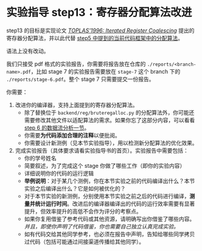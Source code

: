 # 实验指导 step13：寄存器分配算法改进

step13 的目标是实现论文 [*TOPLAS'1996: Iterated Register Coalescing*](https://dl.acm.org/doi/pdf/10.1145/229542.229546) 提出的寄存器分配算法，并以此代替 [step5 中提到的当前代码框架中的分配算法](../step5/example.html#简单的启发式寄存器分配算法)。

语法上没有改动。

我们只接受 pdf 格式的实验报告，你需要将报告放在仓库的 `./reports/<branch-name>.pdf`，比如 stage 7 的实验报告需要放在 `stage-7` 这个 branch 下的 `./reports/stage-6.pdf`。整个 stage 7 只需要提交一份报告。

你需要：

1. 改进你的编译器，支持上面提到的寄存器分配算法。
   * 除了替换位于 `backend/reg/bruteregalloc.py` 的分配算法外，你可能还需要修改其他文件以适配算法的需求。如果你忘了这部分内容，可以看看 [step 6 的数据流分析一节](../step6/dataflow.md)。
   * 你需要**为代码添加合理的注释**以便批阅。
   * 你需要设计新测例（见本节实验指导），用以检测新分配算法的优化效果。
2. 完成实验报告（具体要求请看实验指导书的首页）。实验报告中需要包括：
   * 你的学号姓名
   * 简要叙述，为了完成这个 stage 你做了哪些工作（即你的实验内容）
   * 详细说明你的代码的运行逻辑
   * **举例说明**：对于某几个测例，你在本节实验之前的代码编译出什么？本节实验之后编译出什么？它是如何被优化的？
   * 对于本节实验的新测例，分别使用本节实验之前之后的代码进行编译，**测量并统计运行时间**。改进后的编译器编译出的代码的运行效率需要有显著提升，但效率提升的高低不会作为评分的考察点。
   * 如果你复用借鉴了参考代码或其他资源，请明确写出你借鉴了哪些内容。*并且，即使你声明了代码借鉴，你也需要自己独立认真完成实验。*
   * 如有代码交给其他同学参考，也必须在报告中声明，告知给哪些同学拷贝过代码（包括可能通过间接渠道传播给其他同学）。
